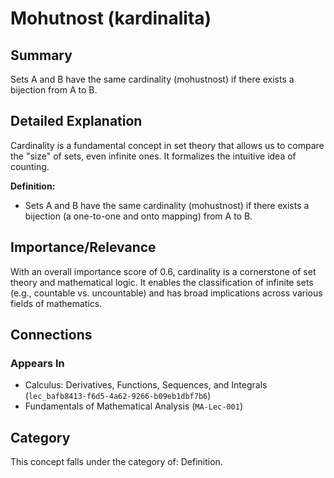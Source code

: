 # Mohutnost (kardinalita)

## Summary
Sets A and B have the same cardinality (mohustnost) if there exists a bijection from A to B.

## Detailed Explanation
Cardinality is a fundamental concept in set theory that allows us to compare the "size" of sets, even infinite ones. It formalizes the intuitive idea of counting.

**Definition:**
*   Sets A and B have the same cardinality (mohustnost) if there exists a bijection (a one-to-one and onto mapping) from A to B.

## Importance/Relevance
With an overall importance score of 0.6, cardinality is a cornerstone of set theory and mathematical logic. It enables the classification of infinite sets (e.g., countable vs. uncountable) and has broad implications across various fields of mathematics.

## Connections

### Appears In
*   Calculus: Derivatives, Functions, Sequences, and Integrals (`lec_bafb8413-f6d5-4a62-9266-b09eb1dbf7b6`)
*   Fundamentals of Mathematical Analysis (`MA-Lec-001`)

## Category
This concept falls under the category of: Definition.